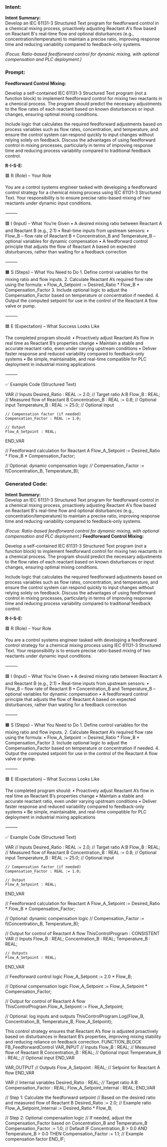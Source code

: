 ### Intent:
**Intent Summary:**  
Develop an IEC 61131-3 Structured Text program for feedforward control in a chemical mixing process, proactively adjusting Reactant A's flow based on Reactant B's real-time flow and optional disturbances (e.g., concentration/temperature) to maintain a precise ratio, improving response time and reducing variability compared to feedback-only systems.  

*(Focus: Ratio-based feedforward control for dynamic mixing, with optional compensation and PLC deployment.)*

### Prompt:
**Feedforward Control Mixing:**

Develop a self-contained IEC 61131-3 Structured Text program (not a function block) to implement feedforward control for mixing two reactants in a chemical process. The program should predict the necessary adjustments to the flow rates of each reactant based on known disturbances or input changes, ensuring optimal mixing conditions.

Include logic that calculates the required feedforward adjustments based on process variables such as flow rates, concentration, and temperature, and ensure the control system can respond quickly to input changes without relying solely on feedback. Discuss the advantages of using feedforward control in mixing processes, particularly in terms of improving response time and reducing process variability compared to traditional feedback control.

**R-I-S-E:**

🟥 R (Role) – Your Role

You are a control systems engineer tasked with developing a feedforward control strategy for a chemical mixing process using IEC 61131-3 Structured Text. Your responsibility is to ensure precise ratio-based mixing of two reactants under dynamic input conditions.

⸻

🟩 I (Input) – What You’re Given
	•	A desired mixing ratio between Reactant A and Reactant B (e.g., 2:1)
	•	Real-time inputs from upstream sensors:
	•	Flow_B – flow rate of Reactant B
	•	Concentration_B and Temperature_B – optional variables for dynamic compensation
	•	A feedforward control principle that adjusts the flow of Reactant A based on expected disturbances, rather than waiting for a feedback correction

⸻

🟧 S (Steps) – What You Need to Do
	1.	Define control variables for the mixing ratio and flow inputs.
	2.	Calculate Reactant A’s required flow rate using the formula:
	•	Flow_A_Setpoint := Desired_Ratio * Flow_B * Compensation_Factor
	3.	Include optional logic to adjust the Compensation_Factor based on temperature or concentration if needed.
	4.	Output the computed setpoint for use in the control of the Reactant A flow valve or pump.

⸻

🟦 E (Expectation) – What Success Looks Like

The completed program should:
	•	Proactively adjust Reactant A’s flow in real time as Reactant B’s properties change
	•	Maintain a stable and accurate reactant ratio, even under varying upstream conditions
	•	Deliver faster response and reduced variability compared to feedback-only systems
	•	Be simple, maintainable, and real-time compatible for PLC deployment in industrial mixing applications

⸻

✅ Example Code (Structured Text)

VAR
    // Inputs
    Desired_Ratio : REAL := 2.0;          // Target ratio A:B
    Flow_B : REAL;                        // Measured flow of Reactant B
    Concentration_B : REAL := 0.8;        // Optional input
    Temperature_B : REAL := 25.0;         // Optional input

    // Compensation factor (if needed)
    Compensation_Factor : REAL := 1.0;

    // Output
    Flow_A_Setpoint : REAL;
END_VAR

// Feedforward calculation for Reactant A
Flow_A_Setpoint := Desired_Ratio * Flow_B * Compensation_Factor;

// Optional: dynamic compensation logic
// Compensation_Factor := f(Concentration_B, Temperature_B);

### Generated Code:
**Intent Summary:**  
Develop an IEC 61131-3 Structured Text program for feedforward control in a chemical mixing process, proactively adjusting Reactant A's flow based on Reactant B's real-time flow and optional disturbances (e.g., concentration/temperature) to maintain a precise ratio, improving response time and reducing variability compared to feedback-only systems.  

*(Focus: Ratio-based feedforward control for dynamic mixing, with optional compensation and PLC deployment.)*
**Feedforward Control Mixing:**

Develop a self-contained IEC 61131-3 Structured Text program (not a function block) to implement feedforward control for mixing two reactants in a chemical process. The program should predict the necessary adjustments to the flow rates of each reactant based on known disturbances or input changes, ensuring optimal mixing conditions.

Include logic that calculates the required feedforward adjustments based on process variables such as flow rates, concentration, and temperature, and ensure the control system can respond quickly to input changes without relying solely on feedback. Discuss the advantages of using feedforward control in mixing processes, particularly in terms of improving response time and reducing process variability compared to traditional feedback control.

**R-I-S-E:**

🟥 R (Role) – Your Role

You are a control systems engineer tasked with developing a feedforward control strategy for a chemical mixing process using IEC 61131-3 Structured Text. Your responsibility is to ensure precise ratio-based mixing of two reactants under dynamic input conditions.

⸻

🟩 I (Input) – What You’re Given
	•	A desired mixing ratio between Reactant A and Reactant B (e.g., 2:1)
	•	Real-time inputs from upstream sensors:
	•	Flow_B – flow rate of Reactant B
	•	Concentration_B and Temperature_B – optional variables for dynamic compensation
	•	A feedforward control principle that adjusts the flow of Reactant A based on expected disturbances, rather than waiting for a feedback correction

⸻

🟧 S (Steps) – What You Need to Do
	1.	Define control variables for the mixing ratio and flow inputs.
	2.	Calculate Reactant A’s required flow rate using the formula:
	•	Flow_A_Setpoint := Desired_Ratio * Flow_B * Compensation_Factor
	3.	Include optional logic to adjust the Compensation_Factor based on temperature or concentration if needed.
	4.	Output the computed setpoint for use in the control of the Reactant A flow valve or pump.

⸻

🟦 E (Expectation) – What Success Looks Like

The completed program should:
	•	Proactively adjust Reactant A’s flow in real time as Reactant B’s properties change
	•	Maintain a stable and accurate reactant ratio, even under varying upstream conditions
	•	Deliver faster response and reduced variability compared to feedback-only systems
	•	Be simple, maintainable, and real-time compatible for PLC deployment in industrial mixing applications

⸻

✅ Example Code (Structured Text)

VAR
    // Inputs
    Desired_Ratio : REAL := 2.0;          // Target ratio A:B
    Flow_B : REAL;                        // Measured flow of Reactant B
    Concentration_B : REAL := 0.8;        // Optional input
    Temperature_B : REAL := 25.0;         // Optional input

    // Compensation factor (if needed)
    Compensation_Factor : REAL := 1.0;

    // Output
    Flow_A_Setpoint : REAL;
END_VAR

// Feedforward calculation for Reactant A
Flow_A_Setpoint := Desired_Ratio * Flow_B * Compensation_Factor;

// Optional: dynamic compensation logic
// Compensation_Factor := f(Concentration_B, Temperature_B);

// Output for control of Reactant A flow
ThisControlProgram : CONSISTENT
VAR
    // Inputs
    Flow_B : REAL;
    Concentration_B : REAL;
    Temperature_B : REAL;

    // Outputs
    Flow_A_Setpoint : REAL;
END_VAR

// Feedforward control logic
Flow_A_Setpoint := 2.0 * Flow_B;

// Optional compensation logic
Flow_A_Setpoint := Flow_A_Setpoint * Compensation_Factor;

// Output for control of Reactant A flow
ThisControlProgram.Flow_A_Setpoint := Flow_A_Setpoint;

// Optional: log inputs and outputs
ThisControlProgram.Log(Flow_B, Concentration_B, Temperature_B, Flow_A_Setpoint);

This control strategy ensures that Reactant A’s flow is adjusted proactively based on disturbances in Reactant B’s properties, improving mixing stability and reducing reliance on feedback correction.
FUNCTION_BLOCK FB_FeedforwardControl
VAR_INPUT
    // Inputs
    Flow_B : REAL; // Measured flow of Reactant B
    Concentration_B : REAL; // Optional input
    Temperature_B : REAL; // Optional input
END_VAR

VAR_OUTPUT
    // Outputs
    Flow_A_Setpoint : REAL; // Setpoint for Reactant A flow
END_VAR

VAR
    // Internal variables
    Desired_Ratio : REAL; // Target ratio A:B
    Compensation_Factor : REAL;
    Flow_A_Setpoint_Internal : REAL;
END_VAR

// Step 1: Calculate the feedforward setpoint
// Based on the desired ratio and measured flow of Reactant B
Desired_Ratio := 2.0; // Example ratio
Flow_A_Setpoint_Internal := Desired_Ratio * Flow_B;

// Step 2: Optional compensation logic
// If needed, adjust the Compensation_Factor based on Concentration_B and Temperature_B
Compensation_Factor := 1.0; // Default
IF Concentration_B > 0.0 AND Temperature_B > 0.0 THEN
    Compensation_Factor := 1.1; // Example compensation factor
END_IF;
